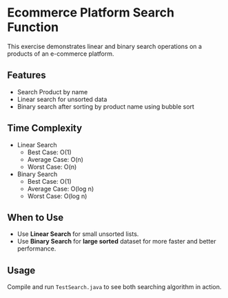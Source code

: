 # Ecommerce Platform Search Function

This exercise demonstrates linear and binary search operations on a products of an e-commerce platform.


## Features
- Search Product by name
- Linear search for unsorted data
- Binary search after sorting by product name using bubble sort

## Time Complexity
- Linear Search
    - Best Case: O(1)
    - Average Case: O(n)
    - Worst Case: O(n)
- Binary Search
    - Best Case: O(1)
    - Average Case: O(log n)
    - Worst Case: O(log n)

## When to Use
- Use **Linear Search** for small unsorted lists.
- Use **Binary Search** for **large sorted** dataset for more faster and better performance.

## Usage
Compile and run `TestSearch.java` to see both searching algorithm in action.

